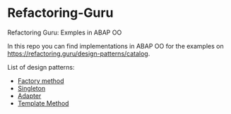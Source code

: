 # Refactoring-Guru
Refactoring Guru: Exmples in ABAP OO

In this repo you can find implementations in ABAP OO for the examples on https://refactoring.guru/design-patterns/catalog.

List of design patterns:

- [Factory method](https://github.com/MaddinJay/Refactoring-Guru/tree/main/Factory_Method)
- [Singleton](https://github.com/MaddinJay/Refactoring-Guru/tree/main/Singleton)
- [Adapter](https://github.com/MaddinJay/Refactoring-Guru/tree/main/Adapter)
- [Template Method](https://github.com/MaddinJay/Refactoring-Guru/tree/main/Template%20Method)
